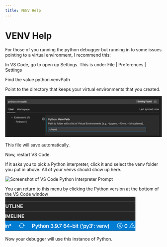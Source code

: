 ```yaml
---
title: VENV Help
---
```


# VENV Help

For those of you running the python debugger but running in to some issues pointing to a virtual environment, I recommend this:

In VS Code, go to open up Settings. This is under File | Preferences | Settings

Find the value python.venvPath

Point to the directory that keeps your virtual environments that you created.

![Screemshot of VS Code Venv Path Setting](/img/venv/1-vscode-venv-path.png)

This file will save automatically.

Now, restart VS Code.

If it asks you to pick a Python interpreter, click it and select the venv folder you put in above. All of your venvs should show up here.

![Screenshot of VS Code Python Interpreter Prompt](/img/venv/2-vsocde-interpreter.png)

You can return to this menu by clicking the Python version at the bottom of the VS Code window
![Screenshot of VS Code Active Python Indicator](/img/venv/3-vscode-using-venv.png)

Now your debugger will use this instance of Python.
